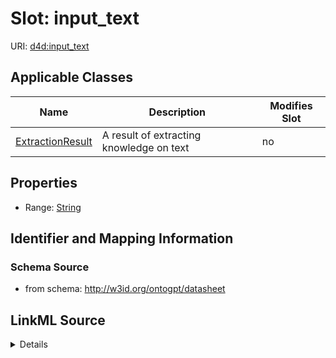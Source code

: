 

# Slot: input_text

URI: [d4d:input_text](http://w3id.org/ontogpt/datasheetinput_text)



<!-- no inheritance hierarchy -->





## Applicable Classes

| Name | Description | Modifies Slot |
| --- | --- | --- |
| [ExtractionResult](ExtractionResult.md) | A result of extracting knowledge on text |  no  |







## Properties

* Range: [String](String.md)





## Identifier and Mapping Information







### Schema Source


* from schema: http://w3id.org/ontogpt/datasheet




## LinkML Source

<details>
```yaml
name: input_text
from_schema: http://w3id.org/ontogpt/datasheet
rank: 1000
alias: input_text
owner: ExtractionResult
domain_of:
- ExtractionResult
range: string

```
</details>